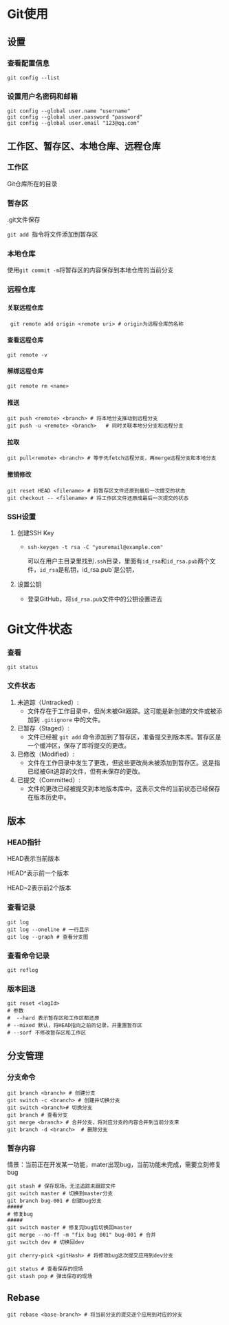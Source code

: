 # Git使用

## 设置

### 查看配置信息

```shell
git config --list
```

### 设置用户名密码和邮箱

```shell
git config --global user.name "username"
git config --global user.password "password"
git config --global user.email "123@qq.com"
```

## 工作区、暂存区、本地仓库、远程仓库

### 工作区

Git仓库所在的目录

### 暂存区

.git文件保存

`git add `指令将文件添加到暂存区

### 本地仓库

使用`git commit -m`将暂存区的内容保存到本地仓库的当前分支

### 远程仓库

#### 关联远程仓库

```shell
 git remote add origin <remote uri> # origin为远程仓库的名称
```

#### 查看远程仓库

```shell
git remote -v
```

#### 解绑远程仓库

```shell
git remote rm <name>
```

#### 推送

```shell
git push <remote> <branch> # 将本地分支推动到远程分支
git push -u <remote> <branch>	# 同时关联本地分分支和远程分支		
```

#### 拉取

```shell
git pull<remote> <branch> # 等于先fetch远程分支，再merge远程分支和本地分支
```

#### 撤销修改

```shell
git reset HEAD <filename> # 将暂存区文件还原到最后一次提交的状态
git checkout -- <filename> # 将工作区文件还原成最后一次提交的状态
```

### SSH设置

1. 创建SSH Key 

   - ```shell
     ssh-keygen -t rsa -C "youremail@example.com"
     ```

     可以在用户主目录里找到`.ssh`目录，里面有`id_rsa`和`id_rsa.pub`两个文件，`id_rsa`是私钥，id_rsa.pub`是公钥，

2. 设置公钥

   - 登录GitHub，将`id_rsa.pub`文件中的公钥设置进去

# Git文件状态

### 查看

```shell
git status
```

### 文件状态

1. 未追踪（Untracked）:
   - 文件存在于工作目录中，但尚未被Git跟踪。这可能是新创建的文件或被添加到 `.gitignore` 中的文件。
2. 已暂存（Staged）:
   - 文件已经被 `git add` 命令添加到了暂存区，准备提交到版本库。暂存区是一个缓冲区，保存了即将提交的更改。
3. 已修改（Modified）:
   - 文件在工作目录中发生了更改，但这些更改尚未被添加到暂存区。这是指已经被Git追踪的文件，但有未保存的更改。
4. 已提交（Committed）:
   - 文件的更改已经被提交到本地版本库中。这表示文件的当前状态已经保存在版本历史中。

## 版本

### HEAD指针

HEAD表示当前版本

HEAD^表示前一个版本

HEAD~2表示前2个版本

### 查看记录

```shell
git log 
git log --oneline # 一行显示
git log --graph # 查看分支图
```

### 查看命令记录

```shell
git reflog
```

### 版本回退

```shell
git reset <logId>
# 参数 
#  --hard 表示暂存区和工作区都还原
# --mixed 默认，将HEAD指向之前的记录，并重置暂存区
# --sorf 不修改暂存区和工作区
```

## 分支管理

### 分支命令

```shell
git branch <branch> # 创建分支
git switch -c <branch> # 创建并切换分支
git switch <branch># 切换分支
git branch # 查看分支
git merge <branch> # 合并分支，将对应分支的内容合并到当前分支来
git branch -d <branch>  # 删除分支
```

### 暂存内容

情景：当前正在开发某一功能，mater出现bug，当前功能未完成，需要立刻修复bug

```shell
git stash # 保存现场，无法追踪未跟踪文件
git switch master # 切换到master分支
git branch bug-001 # 创建bug分支
#####
# 修复bug
#####
git switch master # 修复完bug后切换回master
git merge --no-ff -m "fix bug 001" bug-001 # 合并
git switch dev # 切换回dev

git cherry-pick <gitHash> # 将修改bug这次提交应用到dev分支

git status # 查看保存的现场
git stash pop # 弹出保存的现场
```

## Rebase

```shell
git rebase <base-branch> # 将当前分支的提交逐个应用到对应的分支
```

